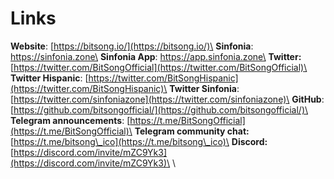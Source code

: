 # Links

**Website**: [https://bitsong.io/](https://bitsong.io/)\
**Sinfonia**: https://sinfonia.zone\
**Sinfonia App**: https://app.sinfonia.zone\
**Twitter:** [https://twitter.com/BitSongOfficial](https://twitter.com/BitSongOfficial)\
**Twitter Hispanic**: [https://twitter.com/BitSongHispanic](https://twitter.com/BitSongHispanic)\
**Twitter Sinfonia**: [https://twitter.com/sinfoniazone](https://twitter.com/sinfoniazone)\
**GitHub**: [https://github.com/bitsongofficial/](https://github.com/bitsongofficial/)\
**Telegram announcements**: [https://t.me/BitSongOfficial](https://t.me/BitSongOfficial)\
**Telegram community chat:** [https://t.me/bitsong\_ico](https://t.me/bitsong\_ico)\
**Discord:** [https://discord.com/invite/mZC9Yk3](https://discord.com/invite/mZC9Yk3)\
\


